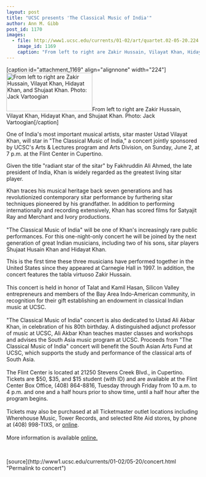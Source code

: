 ```yaml
---
layout: post
title: "UCSC presents 'The Classical Music of India'"
author: Ann M. Gibb
post_id: 1170
images:
  - file: http://www1.ucsc.edu/currents/01-02/art/quartet.02-05-20.224.jpg
    image_id: 1169
    caption: "From left to right are Zakir Hussain, Vilayat Khan, Hidayat Khan, and Shujaat Khan. Photo: Jack Vartoogian"
---
```


[caption id="attachment_1169" align="alignnone" width="224"]<a href="http://localhost/mysite/wp-content/uploads/2002/05/quartet.02-05-20.224.jpg"><img class="size-full wp-image-1169" src="http://localhost/mysite/wp-content/uploads/2002/05/quartet.02-05-20.224.jpg" alt="From left to right are Zakir Hussain, Vilayat Khan, Hidayat Khan, and Shujaat Khan. Photo: Jack Vartoogian" width="224" height="100" /></a>From left to right are Zakir Hussain, Vilayat Khan, Hidayat Khan, and Shujaat Khan. Photo: Jack Vartoogian[/caption]
<p>
  One of India's most important musical artists, sitar master Ustad Vilayat Khan, will star in "The Classical Music of India," a concert jointly sponsored by UCSC's Arts &amp; Lectures program and Arts Division, on Sunday, June 2, at 7 p.m. at the Flint Center in Cupertino.
</p>Given the title "radiant star of the sitar" by Fakhruddin Ali Ahmed, the late president of India, Khan is widely regarded as the greatest living sitar player.
<p>
  Khan traces his musical heritage back seven generations and has revolutionized contemporary sitar performance by furthering sitar techniques pioneered by his grandfather. In addition to performing internationally and recording extensively, Khan has scored films for Satyajit Ray and Merchant and Ivory productions.<br>
  <br>
  "The Classical Music of India" will be one of Khan's increasingly rare public performances. For this one-night-only concert he will be joined by the next generation of great Indian musicians, including two of his sons, sitar players Shujaat Husain Khan and Hidayat Khan.
</p>
<p>
  This is the first time these three musicians have performed together in the United States since they appeared at Carnegie Hall in 1997. In addition, the concert features the tabla virtuoso Zakir Hussain.<br>
  <br>
  This concert is held in honor of Talat and Kamil Hasan, Silicon Valley entrepreneurs and members of the Bay Area Indo-American community, in recognition for their gift establishing an endowment in classical Indian music at UCSC.<br>
  <br>
  "The Classical Music of India" concert is also dedicated to Ustad Ali Akbar Khan, in celebration of his 80th birthday. A distinguished adjunct professor of music at UCSC, Ali Akbar Khan teaches master classes and workshops and advises the South Asia music program at UCSC. Proceeds from "The Classical Music of India" concert will benefit the South Asian Arts Fund at UCSC, which supports the study and performance of the classical arts of South Asia.<br>
  <br>
  The Flint Center is located at 21250 Stevens Creek Blvd., in Cupertino. Tickets are $50, $35, and $15 student (with ID) and are available at the Flint Center Box Office, (408) 864-8816, Tuesday through Friday from 10 a.m. to 4 p.m. and one and a half hours prior to show time, until a half hour after the program begins.<br>
  <br>
  Tickets may also be purchased at all Ticketmaster outlet locations including Wherehouse Music, Tower Records, and selected Rite Aid stores, by phone at (408) 998-TIXS, or <a href="http://www.ticketmaster.com">online</a>.<br>
  <br>
  More information is available <a href="http://www.events.ucsc.edu/artslecs/calendar.html">online</a><a href="events.ucsc.edu/artslecs/calendar.html">.</a>
</p>
<p>
  <br>

</p>
<p>

</p>
[source](http://www1.ucsc.edu/currents/01-02/05-20/concert.html "Permalink to concert")

